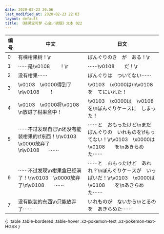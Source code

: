 ```yaml
---
date: 2020-02-23 20:56
last_modified_at: 2020-02-23 22:03
layout: default
title: 《精灵宝可梦 心金／魂银》文本 022
---
```

| 编号 | 中文 | 日文 |
| ---- | ---- | ---- |
| 0 | 有棵柑果树！\r | ぼんぐりのき　が　ある！\r |
| 1 | ⋯⋯是\v0108　　！\r | ⋯⋯\v0108　　だ！\r |
| 2 | 没有柑果⋯⋯ | ぼんぐりは　ついてない⋯⋯ |
| 3 | \v0103　\x0000得到了\n\v0108　　！ | \v0103　\x0000は\n\v0108　　を　てにいれた！ |
| 4 | \v0103　\x0000将\v0108　　\n放进了柑果盒中！ | \v0103　\x0000は　\v0108　　を\nぼんぐりケ－スに　しまった！ |
| 5 | ⋯⋯不过发现自己\n还没有能装柑果的\f东西！\r\v0103　\x0000放弃了\n\v0108　　⋯⋯ | ⋯⋯と　おもったけど\nまだ　ぼんぐりの　いれものを\fもってない！\r\v0103　\x0000は　\v0108　　を\nあきらめた⋯⋯ |
| 6 | ⋯⋯不过发现\n柑果盒已经满了！\r\v0103　\x0000放弃了\n\v0108　　⋯⋯ | ⋯⋯と　おもったけど　あれれ？\nぼんぐりケ－スが　いっぱいだ！\r\v0103　\x0000は　\v0108　　を\nあきらめた⋯⋯ |
| 7 | 没有能装的东西\n只能放弃了⋯⋯ | いれものが　ないから\nとるのを　あきらめた⋯⋯ |
{: .table .table-bordered .table-hover .xz-pokemon-text .xz-pokemon-text-HGSS }